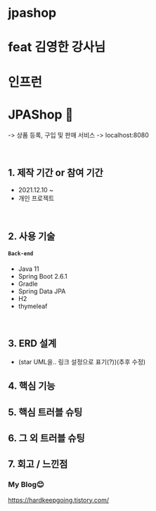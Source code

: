 # jpashop

# feat 김영한 강사님
# 인프런

# JPAShop 📌
-> 상품 등록, 구입 및 판매 서비스
-> localhost:8080

</br>

## 1. 제작 기간 or 참여 기간
* 2021.12.10 ~ 
* 개인 프로젝트

</br>

## 2. 사용 기술
#### `Back-end`
  * Java 11
  * Spring Boot 2.6.1
  * Gradle
  * Spring Data JPA
  * H2
  * thymeleaf

</br>

## 3. ERD 설계
* (star UML을.. 링크 설정으로 표기(?))(추후 수정)

## 4. 핵심 기능

## 5. 핵심 트러블 슈팅

## 6. 그 외 트러블 슈팅

## 7. 회고 / 느낀점

### My Blog😊

https://hardkeepgoing.tistory.com/
